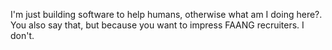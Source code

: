 I'm just building software to help humans, otherwise what am I doing here?. You also say that, but because you want to impress FAANG recruiters. I don't.
